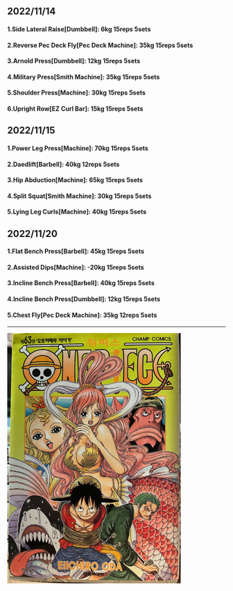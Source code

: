 ## 2022/11/14
#### 1.Side Lateral Raise\[Dumbbell\]: 6kg 15reps 5sets
#### 2.Reverse Pec Deck Fly\[Pec Deck Machine\]: 35kg 15reps 5sets
#### 3.Arnold Press\[Dumbbell\]: 12kg 15reps 5sets
#### 4.Military Press\[Smith Machine\]: 35kg 15reps 5sets
#### 5.Shoulder Press\[Machine\]: 30kg 15reps 5sets
#### 6.Upright Row\[EZ Curl Bar\]: 15kg 15reps 5sets

## 2022/11/15
#### 1.Power Leg Press\[Machine\]: 70kg 15reps 5sets
#### 2.Daedlift\[Barbell\]: 40kg 12reps 5sets
#### 3.Hip Abduction\[Machine\]: 65kg 15reps 5sets
#### 4.Split Squat\[Smith Machine\]: 30kg 15reps 5sets
#### 5.Lying Leg Curls\[Machine\]: 40kg 15reps 5sets

## 2022/11/20
#### 1.Flat Bench Press\[Barbell\]: 45kg 15reps 5sets
#### 2.Assisted Dips\[Machine\]: -20kg 15reps 5sets
#### 3.Incline Bench Press\[Barbell\]: 40kg 15reps 5sets
#### 4.Incline Bench Press\[Dumbbell\]: 12kg 15reps 5sets
#### 5.Chest Fly\[Pec Deck Machine\]: 35kg 12reps 5sets

---

<img src='../_resources/__063.png' width='400px' />
